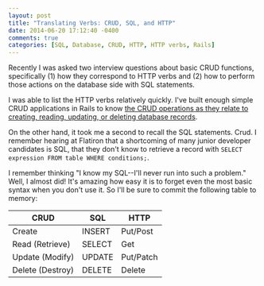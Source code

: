```yaml
---
layout: post
title: "Translating Verbs: CRUD, SQL, and HTTP"
date: 2014-06-20 17:12:40 -0400
comments: true
categories: [SQL, Database, CRUD, HTTP, HTTP verbs, Rails]
---
```

Recently I was asked two interview questions about basic CRUD functions, specifically (1) how they correspond to HTTP verbs and (2) how to perform those actions on the database side with SQL statements.

I was able to list the HTTP verbs relatively quickly. I've built enough simple CRUD applications in Rails to know <a href="http://guides.rubyonrails.org/routing.html#crud-verbs-and-actions">the CRUD operations as they relate to creating, reading, updating, or deleting database records</a>.

On the other hand, it took me a second to recall the SQL statements. Crud. I remember hearing at Flatiron that a shortcoming of many junior developer candidates is SQL, that they don't know to retrieve a record with <code>SELECT expression FROM table WHERE conditions;</code>.

I remember thinking "I know my SQL--I'll never run into such a problem." Well, I almost did! It's amazing how easy it is to forget even the most basic syntax when you don't use it. So I'll be sure to commit the following table to memory:

| CRUD            | SQL         | HTTP         |
| --------------- | ----------- | ------------ |
| Create          | INSERT      | Put/Post
| Read (Retrieve) | SELECT      | Get
| Update (Modify) | UPDATE      | Put/Patch
| Delete (Destroy)| DELETE      | Delete